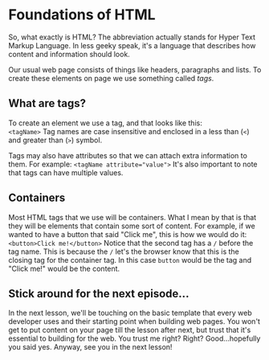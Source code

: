 # Foundations of HTML
So, what exactly is HTML? The abbreviation actually stands for Hyper Text Markup Language. In less geeky speak, it's a language that describes how content and information should look.

Our usual web page consists of things like headers, paragraphs and lists. To create these elements on page we use something called *tags*.

## What are tags?
To create an element we use a tag, and that looks like this:  
`<tagName>`
Tag names are case insensitive and enclosed in a less than (`<`) and greater than (`>`) symbol.

Tags may also have attributes so that we can attach extra information to them. For example:
`<tagName attribute="value">`
It's also important to note that tags can have multiple values.

## Containers
Most HTML tags that we use will be containers. What I mean by that is that they will be elements that contain some sort of content. For example, if we wanted to have a button that said "Click me", this is how we would do it:
`<button>Click me!</button>`
Notice that the second tag has a `/` before the tag name. This is because the `/` let's the browser know that this is the closing tag for the container tag. In this case `button` would be the tag and "Click me!" would be the content.

## Stick around for the next episode...
In the next lesson, we'll be touching on the basic template that every web developer uses and their starting point when building web pages. You won't get to put content on your page till the lesson after next, but trust that it's essential to building for the web. You trust me right? Right? Good...hopefully you said yes. Anyway, see you in the next lesson!